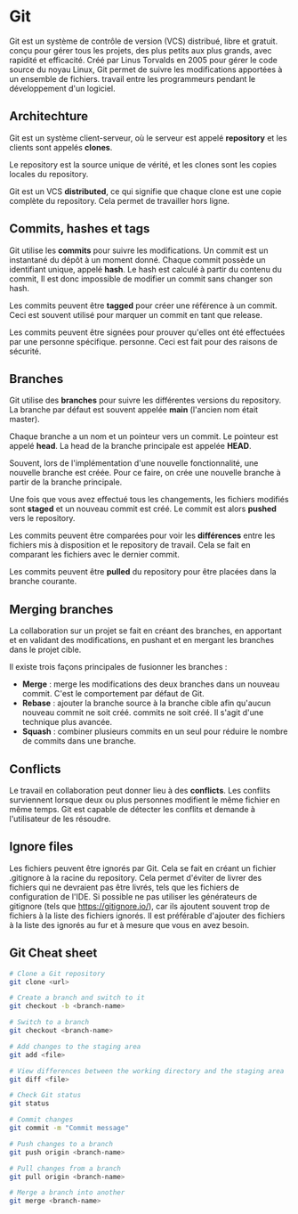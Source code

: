 # Git
Git est un système de contrôle de version (VCS) distribué, libre et gratuit.
conçu pour gérer tous les projets, des plus petits aux plus grands, avec rapidité et efficacité. Créé par Linus Torvalds en 2005 pour gérer le code source du noyau Linux,
Git permet de suivre les modifications apportées à un ensemble de fichiers.
travail entre les programmeurs pendant le développement d'un logiciel.

## Architechture
Git est un système client-serveur, où le serveur est appelé **repository** et les
clients sont appelés **clones**.

Le repository est la source unique de vérité, et les clones sont les copies locales du repository.

Git est un VCS **distributed**, ce qui signifie que chaque clone est une copie complète du repository. Cela permet de travailler hors ligne.

## Commits, hashes et tags
Git utilise les **commits** pour suivre les modifications. Un commit est un instantané du dépôt à un moment donné.
Chaque commit possède un identifiant unique, appelé **hash**. Le hash est calculé à partir du contenu du commit,
Il est donc impossible de modifier un commit sans changer son hash.

Les commits peuvent être **tagged** pour créer une référence à un commit. Ceci est souvent utilisé
pour marquer un commit en tant que release.

Les commits peuvent être signées pour prouver qu'elles ont été effectuées par une personne spécifique.
personne. Ceci est fait pour des raisons de sécurité.

## Branches
Git utilise des **branches** pour suivre les différentes versions du repository. La branche par défaut
est souvent appelée **main** (l'ancien nom était master).

Chaque branche a un nom et un pointeur vers un commit. Le pointeur est appelé
**head**. La head de la branche principale est appelée **HEAD**.

Souvent, lors de l'implémentation d'une nouvelle fonctionnalité, une nouvelle branche est créée. Pour ce faire, on crée une nouvelle branche à partir de la branche principale.

Une fois que vous avez effectué tous les changements, les fichiers modifiés sont **staged** et un nouveau
commit est créé. Le commit est alors **pushed** vers le repository.

Les commits peuvent être comparées pour voir les **différences** entre les fichiers mis à disposition et le repository de travail.
Cela se fait en comparant les fichiers avec le dernier commit.

Les commits peuvent être **pulled** du repository pour être placées dans la branche courante.

## Merging branches
La collaboration sur un projet se fait en créant des branches, en apportant et en validant des modifications, en pushant et en mergant les branches dans le projet cible.

Il existe trois façons principales de fusionner les branches :

- **Merge** :  merge les modifications des deux branches dans un nouveau commit.
               C'est le comportement par défaut de Git.
- **Rebase** : ajouter la branche source à la branche cible afin qu'aucun nouveau commit ne soit créé.
               commits ne soit créé. Il s'agit d'une technique plus avancée.
- **Squash** : combiner plusieurs commits en un seul pour réduire le nombre de commits dans une branche.

## Conflicts
Le travail en collaboration peut donner lieu à des **conflicts**. Les conflits surviennent lorsque deux ou plus
personnes modifient le même fichier en même temps. Git est capable de
détecter les conflits et demande à l'utilisateur de les résoudre.

## Ignore files
Les fichiers peuvent être ignorés par Git. Cela se fait en créant un fichier .gitignore à la racine du repository.
Cela permet d'éviter de livrer des fichiers qui ne devraient pas être livrés, tels que les fichiers de configuration de l'IDE.
Si possible ne pas utiliser les générateurs de gitignore (tels que https://gitignore.io/), 
car ils ajoutent souvent trop de fichiers à la liste des fichiers ignorés. Il est préférable
d'ajouter des fichiers à la liste des ignorés au fur et à mesure que vous en avez besoin.



## Git Cheat sheet
```bash
# Clone a Git repository
git clone <url>

# Create a branch and switch to it
git checkout -b <branch-name>

# Switch to a branch
git checkout <branch-name>

# Add changes to the staging area
git add <file>

# View differences between the working directory and the staging area
git diff <file>

# Check Git status
git status

# Commit changes
git commit -m "Commit message"

# Push changes to a branch
git push origin <branch-name>

# Pull changes from a branch
git pull origin <branch-name>

# Merge a branch into another
git merge <branch-name>
```


